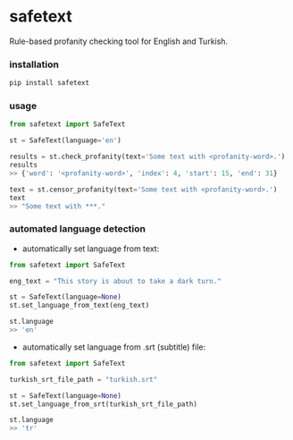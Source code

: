 # safetext

Rule-based profanity checking tool for English and Turkish.

### installation

```bash
pip install safetext
```

### usage

```python
from safetext import SafeText

st = SafeText(language='en')

results = st.check_profanity(text='Some text with <profanity-word>.')
results
>> {'word': '<profanity-word>', 'index': 4, 'start': 15, 'end': 31}

text = st.censor_profanity(text='Some text with <profanity-word>.')
text
>> "Some text with ***."
```

### automated language detection

- automatically set language from text:

```python
from safetext import SafeText

eng_text = "This story is about to take a dark turn."

st = SafeText(language=None)
st.set_language_from_text(eng_text)

st.language
>> 'en'
```

- automatically set language from .srt (subtitle) file:

```python
from safetext import SafeText

turkish_srt_file_path = "turkish.srt"

st = SafeText(language=None)
st.set_language_from_srt(turkish_srt_file_path)

st.language
>> 'tr'
```
